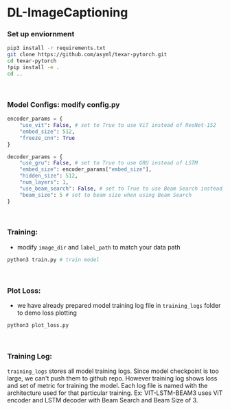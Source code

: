 # DL-ImageCaptioning

### Set up enviornment
```bash
pip3 install -r requirements.txt
git clone https://github.com/asyml/texar-pytorch.git 
cd texar-pytorch
!pip install -e .
cd ..
```

<br>


### Model Configs: modify config.py
```py
encoder_params = {
    "use_vit": False, # set to True to use ViT instead of ResNet-152
    "embed_size": 512,
    "freeze_cnn": True
}

decoder_params = {
    "use_gru": False, # set to True to use GRU instead of LSTM
    "embed_size": encoder_params["embed_size"],
    "hidden_size": 512,
    "num_layers": 1,
    "use_beam_search": False, # set to True to use Beam Search instead of Greedy
    "beam_size": 5 # set to beam size when using Beam Search
}
```

<br>

### Training:
- modify `image_dir` and `label_path` to match your data path
```bash
python3 train.py # train model
```

<br>

### Plot Loss:
- we have already prepared model training log file in `training_logs` folder to demo loss plotting
```bash
python3 plot_loss.py
```

<br>

### Training Log:
`training_logs` stores all model training logs. Since model checkpoint is too large, we can't push them to github repo. However training log shows loss and set of metric for training the model. Each log file is named with the architecture used for that particular training. Ex: VIT-LSTM-BEAM3 uses ViT encoder and LSTM decoder with Beam Search and Beam Size of 3.